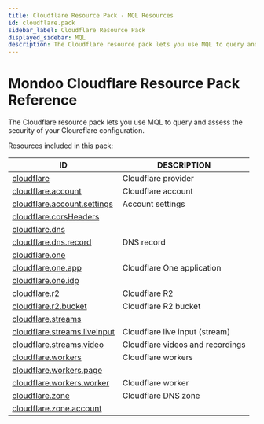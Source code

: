 ```yaml
---
title: Cloudflare Resource Pack - MQL Resources
id: cloudflare.pack
sidebar_label: Cloudflare Resource Pack
displayed_sidebar: MQL
description: The Cloudflare resource pack lets you use MQL to query and assess the security of your Cloureflare configuration.
---
```


# Mondoo Cloudflare Resource Pack Reference

The Cloudflare resource pack lets you use MQL to query and assess the security of your Cloureflare configuration.

Resources included in this pack:

| ID                                                              | DESCRIPTION                      |
| --------------------------------------------------------------- | -------------------------------- |
| [cloudflare](cloudflare.md)                                     | Cloudflare provider              |
| [cloudflare.account](cloudflare.account.md)                     | Cloudflare account               |
| [cloudflare.account.settings](cloudflare.account.settings.md)   | Account settings                 |
| [cloudflare.corsHeaders](cloudflare.corsheaders.md)             |                                  |
| [cloudflare.dns](cloudflare.dns.md)                             |                                  |
| [cloudflare.dns.record](cloudflare.dns.record.md)               | DNS record                       |
| [cloudflare.one](cloudflare.one.md)                             |                                  |
| [cloudflare.one.app](cloudflare.one.app.md)                     | Cloudflare One application       |
| [cloudflare.one.idp](cloudflare.one.idp.md)                     |                                  |
| [cloudflare.r2](cloudflare.r2.md)                               | Cloudflare R2                    |
| [cloudflare.r2.bucket](cloudflare.r2.bucket.md)                 | Cloudflare R2 bucket             |
| [cloudflare.streams](cloudflare.streams.md)                     |                                  |
| [cloudflare.streams.liveInput](cloudflare.streams.liveinput.md) | Cloudflare live input (stream)   |
| [cloudflare.streams.video](cloudflare.streams.video.md)         | Cloudflare videos and recordings |
| [cloudflare.workers](cloudflare.workers.md)                     | Cloudflare workers               |
| [cloudflare.workers.page](cloudflare.workers.page.md)           |                                  |
| [cloudflare.workers.worker](cloudflare.workers.worker.md)       | Cloudflare worker                |
| [cloudflare.zone](cloudflare.zone.md)                           | Cloudflare DNS zone              |
| [cloudflare.zone.account](cloudflare.zone.account.md)           |                                  |
